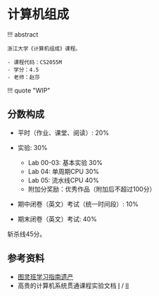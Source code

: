 # 计算机组成

!!! abstract

    浙江大学《计算机组成》课程。

    - 课程代码：CS2055M
    - 学分：4.5
    - 老师：赵莎

!!! quote "WIP"

## 分数构成

- 平时（作业、课堂、阅读）: 20%
- 实验: 30%
    - Lab 00-03: 基本实验 30%
    - Lab 04: 单周期CPU 30%
    - Lab 05: 流水线CPU 40%
    - 附加分奖励：优秀作品（附加后不超过100分）

- 期中闭卷（英文）考试（统一时间段）: 10%
- 期末闭卷（英文）考试: 40%

斩杀线45分。

## 参考资料

- [图灵班学习指南遗产](https://zju-turing.github.io/TuringCoursesGrave/major_basic/computer_organization/#_5)
- 高贵的计算机系统贯通课程实验文档 [I](https://zju-sys.pages.zjusct.io/sys1/sys1-sp25/) / [II](https://zju-sys.pages.zjusct.io/sys2/sys2-fa25/)
